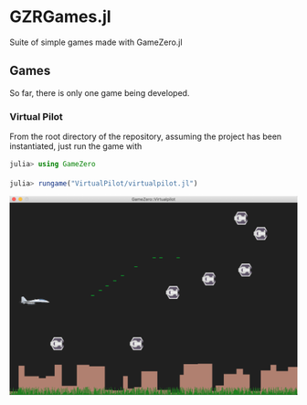 # GZRGames.jl

Suite of simple games made with GameZero.jl

## Games

So far, there is only one game being developed.

### Virtual Pilot

From the root directory of the repository, assuming the project has been instantiated, just run the game with

```julia
julia> using GameZero

julia> rungame("VirtualPilot/virtualpilot.jl")
```

![Virtual Pilot screenshot](VirtualPilot/virtualpilot_screenshot.png)

